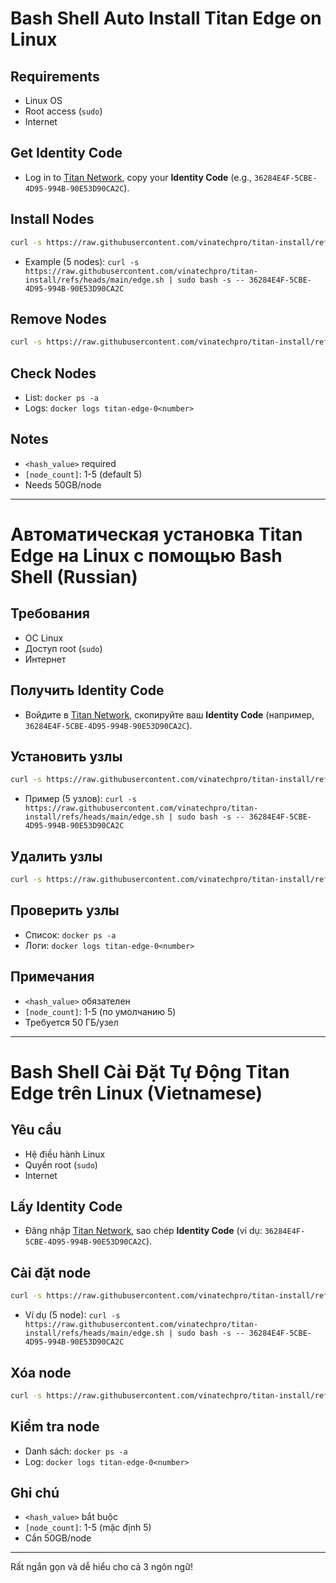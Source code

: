 # Bash Shell Auto Install Titan Edge on Linux

## Requirements
- Linux OS
- Root access (`sudo`)
- Internet

## Get Identity Code
- Log in to [Titan Network](https://titannet.gitbook.io/titan-network-en/resource-network-test/bind-the-identity-code), copy your **Identity Code** (e.g., `36284E4F-5CBE-4D95-994B-90E53D90CA2C`).

## Install Nodes
```bash
curl -s https://raw.githubusercontent.com/vinatechpro/titan-install/refs/heads/main/edge.sh | sudo bash -s -- <hash_value> [node_count]
```
- Example (5 nodes): `curl -s https://raw.githubusercontent.com/vinatechpro/titan-install/refs/heads/main/edge.sh | sudo bash -s -- 36284E4F-5CBE-4D95-994B-90E53D90CA2C`

## Remove Nodes
```bash
curl -s https://raw.githubusercontent.com/vinatechpro/titan-install/refs/heads/main/edge.sh | sudo bash -s -- rm
```

## Check Nodes
- List: `docker ps -a`
- Logs: `docker logs titan-edge-0<number>`

## Notes
- `<hash_value>` required
- `[node_count]`: 1-5 (default 5)
- Needs 50GB/node

---

# Автоматическая установка Titan Edge на Linux с помощью Bash Shell (Russian)

## Требования
- ОС Linux
- Доступ root (`sudo`)
- Интернет

## Получить Identity Code
- Войдите в [Titan Network](https://titannet.gitbook.io/titan-network-en/resource-network-test/bind-the-identity-code), скопируйте ваш **Identity Code** (например, `36284E4F-5CBE-4D95-994B-90E53D90CA2C`).

## Установить узлы
```bash
curl -s https://raw.githubusercontent.com/vinatechpro/titan-install/refs/heads/main/edge.sh | sudo bash -s -- <hash_value> [node_count]
```
- Пример (5 узлов): `curl -s https://raw.githubusercontent.com/vinatechpro/titan-install/refs/heads/main/edge.sh | sudo bash -s -- 36284E4F-5CBE-4D95-994B-90E53D90CA2C`

## Удалить узлы
```bash
curl -s https://raw.githubusercontent.com/vinatechpro/titan-install/refs/heads/main/edge.sh | sudo bash -s -- rm
```

## Проверить узлы
- Список: `docker ps -a`
- Логи: `docker logs titan-edge-0<number>`

## Примечания
- `<hash_value>` обязателен
- `[node_count]`: 1-5 (по умолчанию 5)
- Требуется 50 ГБ/узел

---

# Bash Shell Cài Đặt Tự Động Titan Edge trên Linux (Vietnamese)

## Yêu cầu
- Hệ điều hành Linux
- Quyền root (`sudo`)
- Internet

## Lấy Identity Code
- Đăng nhập [Titan Network](https://titannet.gitbook.io/titan-network-en/resource-network-test/bind-the-identity-code), sao chép **Identity Code** (ví dụ: `36284E4F-5CBE-4D95-994B-90E53D90CA2C`).

## Cài đặt node
```bash
curl -s https://raw.githubusercontent.com/vinatechpro/titan-install/refs/heads/main/edge.sh | sudo bash -s -- <hash_value> [node_count]
```
- Ví dụ (5 node): `curl -s https://raw.githubusercontent.com/vinatechpro/titan-install/refs/heads/main/edge.sh | sudo bash -s -- 36284E4F-5CBE-4D95-994B-90E53D90CA2C`

## Xóa node
```bash
curl -s https://raw.githubusercontent.com/vinatechpro/titan-install/refs/heads/main/edge.sh | sudo bash -s -- rm
```

## Kiểm tra node
- Danh sách: `docker ps -a`
- Log: `docker logs titan-edge-0<number>`

## Ghi chú
- `<hash_value>` bắt buộc
- `[node_count]`: 1-5 (mặc định 5)
- Cần 50GB/node

--- 

Rất ngắn gọn và dễ hiểu cho cả 3 ngôn ngữ!
